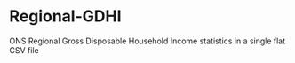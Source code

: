 # Regional-GDHI
ONS Regional Gross Disposable Household Income statistics in a single flat CSV file
